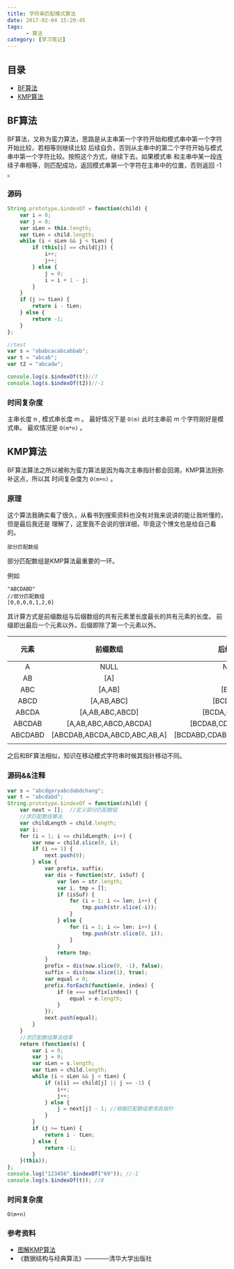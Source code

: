 ```yaml
---
title: 字符串匹配模式算法
date: 2017-02-04 15:20:45
tags:
      - 算法
category: [学习笔记]
---
```


## 目录

* [BF算法](#BF算法)
* [KMP算法](#KMP算法)

<!--more-->
## BF算法

BF算法，又称为蛮力算法，思路是从主串第一个字符开始和模式串中第一个字符开始比较，若相等则继续比较
后续自负，否则从主串中的第二个字符开始与模式串中第一个字符比较。按照这个方式，继续下去。如果模式串
和主串中某一段连续子串相等，则匹配成功，返回模式串第一个字符在主串中的位置，否则返回 -1 。


### 源码

```javascript
String.prototype.$indexOf = function(child) {
    var i = 0;
    var j = 0;
    var sLen = this.length;
    var tLen = child.length;
    while (i < sLen && j < tLen) {
        if (this[i] == child[j]) {
            i++;
            j++;
        } else {
            j = 0;
            i = i + 1 - j;
        }
    }
    if (j >= tLen) {
        return i - tLen;
    } else {
        return -1;
    }
};

//test
var s = "ababcacabcabbab";
var t = "abcab";
var t2 = "abcadw";

console.log(s.$indexOf(t))//7
console.log(s.$indexOf(t2))//-1
```

### 时间复杂度

主串长度 n , 模式串长度 m 。 最好情况下是 `O(m)` 此时主串前 m 个字符刚好是模式串。
最欢情况是 `O(m*n)` 。

## KMP算法

BF算法算法之所以被称为蛮力算法是因为每次主串指针都会回溯，KMP算法则弥补这点，所以其
时间复杂度为 `O(m+n)` 。 

### 原理

这个算法我确实看了很久，从看书到搜索资料也没有对我来说讲的能让我听懂的，但是最后我还是
理解了，这里我不会说的很详细，毕竟这个博文也是给自己看的。

`部分匹配数组` 

 部分匹配数组是KMP算法最重要的一环。

 例如 

 ```
"ABCDABD"
//部分匹配数组
[0,0,0,0,1,2,0]
 ```
其计算方式是前缀数组与后缀数组的共有元素里长度最长的共有元素的长度。
前缀即出最后一个元素以外，后缀即除了第一个元素以外。

|元素|前缀数组|后缀数组|结果|
|:--:|:----:|:------:|:--:|
|A|NULL|NULL|0|
|AB|[A]|[B]|0|
|ABC|[A,AB]|[BC,C]|0|
|ABCD|[A,AB,ABC]|[BCD,CD,D]|0|
|ABCDA|[A,AB,ABC,ABCD]|[BCDA,CDA,DA,A]|1|
|ABCDAB|[A,AB,ABC,ABCD,ABCDA]|[BCDAB,CDAB,DAB,AB,B]|2|
|ABCDABD|[ABCDAB,ABCDA,ABCD,ABC,AB,A]|[BCDABD,CDABD,DABD,ABD,BD,D]|0|
|||||

之后和BF算法相似，知识在移动模式字符串时候其指针移动不同。

### 源码&&注释

```javascript
var s = "abcdgaryabcdabdchang";
var t = "abcdabd";
String.prototype.$indexOf = function(child) {
    var next = [];  //定义部分匹配数组
    //求匹配数组算法
    var childLength = child.length;
    var i;
    for (i = 1; i <= childLength; i++) {
        var now = child.slice(0, i);
        if (i == 1) {
            next.push(0);
        } else {
            var prefix, suffix;
            var dis = function(str, isSuf) {
                var len = str.length;
                var i, tmp = [];
                if (isSuf) {
                    for (i = 1; i <= len; i++) {
                        tmp.push(str.slice(-i));
                    }
                } else {
                    for (i = 1; i <= len; i++) {
                        tmp.push(str.slice(0, i));
                    }
                }
                return tmp;
            }
            prefix = dis(now.slice(0, -1), false);
            suffix = dis(now.slice(1), true);
            var equal = 0;
            prefix.forEach(function(e, index) {
                if (e === suffix[index]) {
                    equal = e.length;
                }
            });
            next.push(equal);
        }
    }
    //求匹配数组算法结束
    return (function(s) {
        var i = 0;
        var j = 0;
        var sLen = s.length;
        var tLen = child.length;
        while (i < sLen && j < tLen) {
            if (s[i] == child[j] || j == -1) {
                i++;
                j++;
            } else {
                j = next[j] - 1; //根据匹配数组更改其指针
            }
        }
        if (j >= tLen) {
            return i - tLen;
        } else {
            return -1;
        }
    }(this));
};
console.log("123456".$indexOf("69")); //-1
console.log(s.$indexOf(t)); //8

``` 

### 时间复杂度

`O(m+n)`

### 参考资料

* [图解KMP算法](http://blog.jobbole.com/76611/)
* 《数据结构与经典算法》————清华大学出版社


